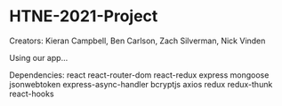 # HTNE-2021-Project

Creators: Kieran Campbell, Ben Carlson, Zach Silverman, Nick Vinden

Using our app...

Dependencies:
react
react-router-dom
react-redux
express
mongoose
jsonwebtoken
express-async-handler
bcryptjs
axios
redux
redux-thunk
react-hooks
